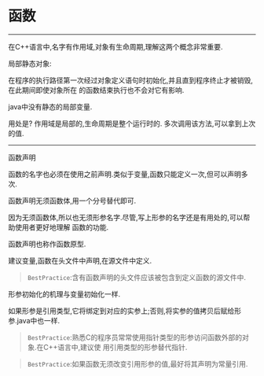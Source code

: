 # 函数
---

在C++语言中,名字有作用域,对象有生命周期,理解这两个概念非常重要.

局部静态对象:

在程序的执行路径第一次经过对象定义语句时初始化,并且直到程序终止才被销毁,在此期间即使对象所在
的函数结束执行也不会对它有影响.

java中没有静态的局部变量.

用处是?
作用域是局部的,生命周期是整个运行时的.
多次调用该方法,可以拿到上次的值.

---

函数声明

函数的名字也必须在使用之前声明.类似于变量,函数只能定义一次,但可以声明多次.

函数声明无须函数体,用一个分号替代即可.

因为无须函数体,所以也无须形参名字.尽管,写上形参的名字还是有用处的,可以帮助使用者更好地理解
函数的功能.

函数声明也称作函数原型.

建议变量,函数在头文件中声明,在源文件中定义.

>`BestPractice`:含有函数声明的头文件应该被包含到定义函数的源文件中.

形参初始化的机理与变量初始化一样.

如果形参是引用类型,它将绑定到对应的实参上;否则,将实参的值拷贝后赋给形参.java中也一样.

>`BestPractice`:熟悉C的程序员常常使用指针类型的形参访问函数外部的对象.在C++语言中,建议使
用引用类型的形参替代指针.

>`BestPractice`:如果函数无须改变引用形参的值,最好将其声明为常量引用.
